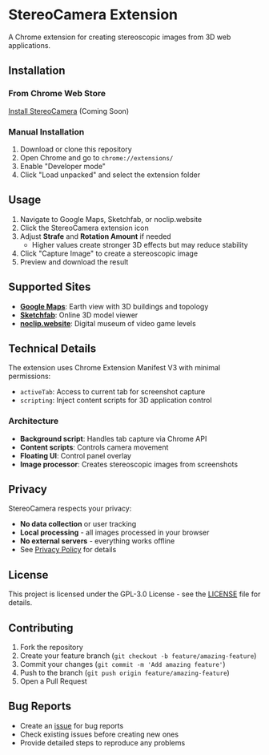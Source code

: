 # StereoCamera Extension

A Chrome extension for creating stereoscopic images from 3D web applications.

## Installation

### From Chrome Web Store

[Install StereoCamera](https://chrome.google.com/webstore) (Coming Soon)

### Manual Installation

1. Download or clone this repository
2. Open Chrome and go to `chrome://extensions/`
3. Enable "Developer mode"
4. Click "Load unpacked" and select the extension folder

## Usage

1. Navigate to Google Maps, Sketchfab, or noclip.website
2. Click the StereoCamera extension icon
3. Adjust **Strafe** and **Rotation Amount** if needed
   - Higher values create stronger 3D effects but may reduce stability
4. Click "Capture Image" to create a stereoscopic image
5. Preview and download the result

## Supported Sites

- **[Google Maps](https://www.google.com/maps)**: Earth view with 3D buildings and topology
- **[Sketchfab](https://sketchfab.com)**: Online 3D model viewer
- **[noclip.website](https://noclip.website)**: Digital museum of video game levels

## Technical Details

The extension uses Chrome Extension Manifest V3 with minimal permissions:

- `activeTab`: Access to current tab for screenshot capture
- `scripting`: Inject content scripts for 3D application control

### Architecture

- **Background script**: Handles tab capture via Chrome API
- **Content scripts**: Controls camera movement
- **Floating UI**: Control panel overlay
- **Image processor**: Creates stereoscopic images from screenshots

## Privacy

StereoCamera respects your privacy:

- **No data collection** or user tracking
- **Local processing** - all images processed in your browser
- **No external servers** - everything works offline
- See [Privacy Policy](PRIVACY_POLICY.md) for details

## License

This project is licensed under the GPL-3.0 License - see the [LICENSE](LICENSE) file for details.

## Contributing

1. Fork the repository
2. Create your feature branch (`git checkout -b feature/amazing-feature`)
3. Commit your changes (`git commit -m 'Add amazing feature'`)
4. Push to the branch (`git push origin feature/amazing-feature`)
5. Open a Pull Request

## Bug Reports

- Create an [issue](https://github.com/Lorrodev/StereoCamera/issues) for bug reports
- Check existing issues before creating new ones
- Provide detailed steps to reproduce any problems
